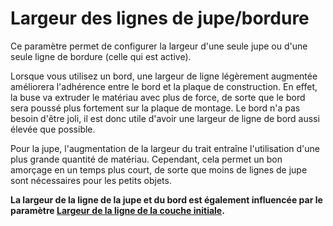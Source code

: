 Largeur des lignes de jupe/bordure
===

Ce paramètre permet de configurer la largeur d'une seule jupe ou d'une seule ligne de bordure (celle qui est active).

Lorsque vous utilisez un bord, une largeur de ligne légèrement augmentée améliorera l'adhérence entre le bord et la plaque de construction. En effet, la buse va extruder le matériau avec plus de force, de sorte que le bord sera poussé plus fortement sur la plaque de montage. Le bord n'a pas besoin d'être joli, il est donc utile d'avoir une largeur de ligne de bord aussi élevée que possible.

Pour la jupe, l'augmentation de la largeur du trait entraîne l'utilisation d'une plus grande quantité de matériau. Cependant, cela permet un bon amorçage en un temps plus court, de sorte que moins de lignes de jupe sont nécessaires pour les petits objets.

**La largeur de la ligne de la jupe et du bord est également influencée par le paramètre [Largeur de la ligne de la couche initiale](./initial_layer_line_width_factor.md).**
